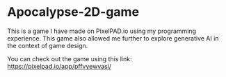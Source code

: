 # Apocalypse-2D-game
This is a game I have made on PixelPAD.io using my programming experience. This game also allowed me further to explore generative AI in the context of game design. 

You can check out the game using this link:
https://pixelpad.io/app/pffvyewvasi/

